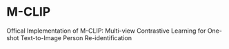 # M-CLIP
Offical Implementation of M-CLIP: Multi-view Contrastive Learning for One-shot Text-to-Image Person Re-identification
